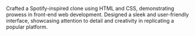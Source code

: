 Crafted a Spotify-inspired clone using HTML and CSS, demonstrating prowess in front-end web development. Designed a sleek and user-friendly interface, showcasing attention to detail and creativity in replicating a popular platform.
